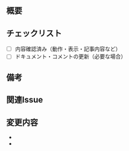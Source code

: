 ## 概要

<!-- このプルリクエストの目的や変更内容を簡潔に記載してください -->


## チェックリスト
- [ ] 内容確認済み（動作・表示・記事内容など）
- [ ] ドキュメント・コメントの更新（必要な場合）

## 備考

## 関連Issue

<!-- 関連するIssue番号があれば記載してください（例: #123） -->

## 変更内容
- 
- 
